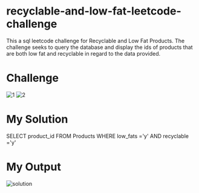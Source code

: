 # recyclable-and-low-fat-leetcode-challenge
This a sql leetcode challenge for Recyclable and Low Fat Products. The challenge seeks to query the database and display the ids of products that are both low fat and recyclable in regard to the data provided. 

# Challenge
![1](https://user-images.githubusercontent.com/48310207/194030930-d15ae572-81df-46be-a46b-1a54ea8d64e2.PNG)
![2](https://user-images.githubusercontent.com/48310207/194030973-91cde5f8-04fe-4d53-9dba-adc7cc28623c.PNG)

# My Solution
SELECT product_id FROM Products WHERE low_fats ='y' AND recyclable ='y'

# My Output
![solution](https://user-images.githubusercontent.com/48310207/194031014-75d5de3d-c888-4507-bab1-92156a826c5d.PNG)
